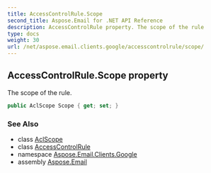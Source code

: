 ```yaml
---
title: AccessControlRule.Scope
second_title: Aspose.Email for .NET API Reference
description: AccessControlRule property. The scope of the rule
type: docs
weight: 30
url: /net/aspose.email.clients.google/accesscontrolrule/scope/
---
```

## AccessControlRule.Scope property

The scope of the rule.

```csharp
public AclScope Scope { get; set; }
```

### See Also

* class [AclScope](../../aclscope/)
* class [AccessControlRule](../)
* namespace [Aspose.Email.Clients.Google](../../accesscontrolrule/)
* assembly [Aspose.Email](../../../)


